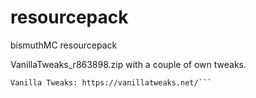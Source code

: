 # resourcepack
bismuthMC resourcepack

VanillaTweaks_r863898.zip with a couple of own tweaks.

```Credits:
Vanilla Tweaks: https://vanillatweaks.net/```
